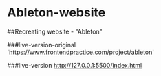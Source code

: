 # Ableton-website

##Recreating website - "Ableton" 

###live-version-original 'https://www.frontendpractice.com/project/ableton'

###live-version http://127.0.0.1:5500/index.html


